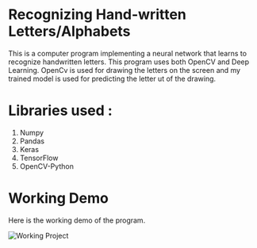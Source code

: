 # Recognizing Hand-written Letters/Alphabets

This is a computer program implementing a neural network that learns to recognize handwritten letters. This program uses both OpenCV and Deep Learning. OpenCv is used for drawing the letters on the screen and my trained model is used for predicting the letter ut of the drawing.

# Libraries used :
1. Numpy
2. Pandas
3. Keras
4. TensorFlow
5. OpenCV-Python

# Working Demo

Here is the working demo of the program.

![Working Project](https://github.com/Vasu7052/Handwritten-Letter-Recognition/blob/master/working_video.gif)
